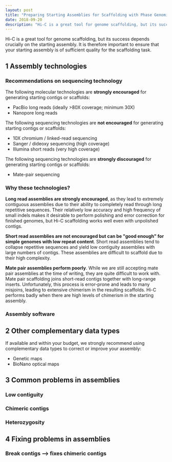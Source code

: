 ```yaml
---
layout: post
title: "Preparing Starting Assemblies for Scaffolding with Phase Genomics Hi-C Data"
date: 2018-09-20
description: "Hi-C is a great tool for genome scaffolding, but its success depends crucially on the starting assembly. It is therefore important to ensure that your starting assembly is of sufficient quality for the scaffolding task. Our guidelines will help you make good decisions about what technologies to use and how to understand and improve scaffolding results."
---
```


Hi-C is a great tool for genome scaffolding, but its success depends crucially on the starting assembly. It is therefore important to ensure that your starting assembly is of sufficient quality for the scaffolding task.


1    Assembly technologies
---------------------
### Recommendations on sequencing technology
The following molecular technologies are __strongly encouraged__ for generating starting contigs or scaffolds:

* PacBio long reads (ideally >80X coverage; minimum 30X)
* Nanopore long reads

The following sequencing technologies are __not encouraged__ for generating starting contigs or scaffolds:

* 10X chromium / linked-read sequencing
* Sanger / dideoxy sequencing (high coverage)
* Illumina short reads (very high coverage)

The following sequencing technologies are __strongly discouraged__ for generating starting contigs or scaffolds:

* Mate-pair sequencing

### Why these technologies?
__Long read assemblies are strongly encouraged__, as they lead to extremely contiguous assemblies due to their ability to completely read through long repetitive sequences. Their relatively low accuracy and high frequency of small indels makes it desirable to perform polishing and error correction for finished genomes, but Hi-C scaffolding works well even with unpolished contigs. 

__Short read assemblies are not encouraged but can be "good enough" for simple genomes with low repeat content__. Short read assemblies tend to collapse repetitive sequences and yield low contiguity assemblies with large numbers of contigs. These assemblies are difficult to scaffold due to their high complexity.

__Mate pair assemblies perform poorly__. While we are still accepting mate pair assemblies at the time of writing, they are quite difficult to work with. Mate pair scaffolding joins short-read contigs together with long-range inserts. Unfortunately, this process is error-prone and leads to many misjoins, leading to extensive chimerism in the resulting scaffolds. Hi-C performs badly when there are high levels of chimerism in the starting assembly.

### Assembly software

2    Other complementary data types
---------------------
If available and within your budget, we strongly recommend using complementary data types to correct or improve your assembly:

* Genetic maps
* BioNano optical maps
 


3    Common problems in assemblies
---------------------
### Low contiguity

### Chimeric contigs

### Heterozygosity

4     Fixing problems in assemblies
---------------------

### Break contigs --> fixes chimeric contigs

### 
